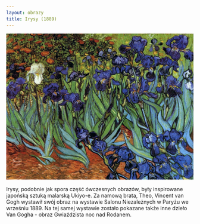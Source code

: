 ```yaml
---
layout: obrazy
title: Irysy (1889)
---
```

![Irysy (1889)](/assets/images/irysy_(1889).jpg)

Irysy, podobnie jak spora część ówczesnych obrazów, były inspirowane japońską sztuką malarską Ukiyo-e. Za namową brata, Theo, Vincent van Gogh wystawił swój obraz na wystawie Salonu Niezależnych w Paryżu we wrześniu 1889. Na tej samej wystawie zostało pokazane także inne dzieło Van Gogha - obraz Gwiaździsta noc nad Rodanem.

